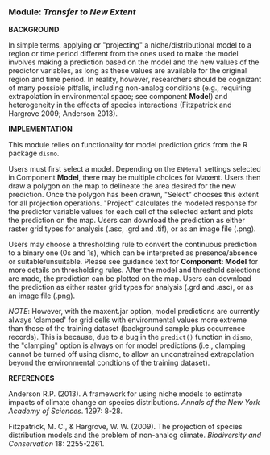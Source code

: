 ### **Module:** ***Transfer to New Extent***

**BACKGROUND**  

In simple terms, applying or "projecting" a niche/distributional model to a region or time period different from the ones used to make the model involves making a prediction based on the model and the new values of the predictor variables, as long as these values are available for the original region and time period. In reality, however, researchers should be cognizant of many possible pitfalls, including non-analog conditions (e.g., requiring extrapolation in environmental space; see component **Model**) and heterogeneity in the effects of species interactions (Fitzpatrick and Hargrove 2009; Anderson 2013).

**IMPLEMENTATION** 

This module relies on functionality for model prediction grids from the R package `dismo`.

Users must first select a model. Depending on the `ENMeval` settings selected in Component **Model**, there may be multiple choices for Maxent. Users then draw a polygon on the map to delineate the area desired for the new prediction. Once the polygon has been drawn, "Select" chooses this extent for all projection operations. "Project" calculates the modeled response for the predictor variable values for each cell of the selected extent and plots the prediction on the map. Users can download the prediction as either raster grid types for analysis (.asc, .grd and .tif), or as an image file (.png).

Users may choose a thresholding rule to convert the continuous prediction to a binary one (0s and 1s), which can be interpreted as presence/absence or suitable/unsuitable. Please see guidance text for **Component: Model** for more details on thresholding rules. After the model and threshold selections are made, the prediction can be plotted on the map. Users can download the prediction as either raster grid types for analysis (.grd and .asc), or as an image file (.png).

*NOTE*: However, with the maxent.jar option, model predictions are currently always 'clamped' for grid cells with environmental values more extreme than those of the training dataset (background sample plus occurrence records). This is because, due to a bug in the `predict()` function in `dismo`, the "clamping" option is always on for model predictions (i.e., clamping cannot be turned off using dismo, to allow an unconstrained extrapolation beyond the environmental condtions of the training dataset). 

**REFERENCES**

Anderson R.P. (2013). A framework for using niche models to estimate impacts of climate change on species distributions. *Annals of the New York Academy of Sciences*. 1297: 8-28.

Fitzpatrick, M. C., & Hargrove, W. W. (2009). The projection of species distribution models and the problem of non-analog climate. *Biodiversity and Conservation* 18: 2255-2261.

